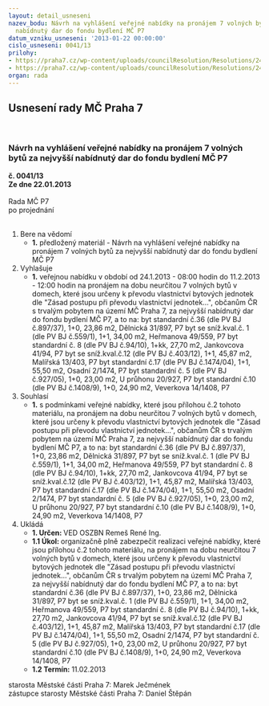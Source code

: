 ```yaml
---
layout: detail_usneseni
nazev_bodu: Návrh na vyhlášení veřejné nabídky na pronájem 7 volných bytů za nejvyšší
  nabídnutý dar do fondu bydlení MČ P7
datum_vzniku_usneseni: '2013-01-22 00:00:00'
cislo_usneseni: 0041/13
prilohy:
- https://praha7.cz/wp-content/uploads/councilResolution/Resolutions/24340/5-13-sou_za_dar-leden_a%c5%be_%c3%banor_13-podm.doc
- https://praha7.cz/wp-content/uploads/councilResolution/Resolutions/24340/5-13-sou_za_dar-leden_a%c5%be_%c3%banor_13-form.doc
organ: rada
---
```

<div id="ucUsn_pList" class="usn">
	<span><h2>Usnesení rady MČ Praha 7 </h2>
<br></span><div class="standBody">
<span><h3>Návrh na vyhlášení veřejné nabídky na pronájem 7 volných bytů za nejvyšší nabídnutý dar do fondu bydlení MČ P7</h3></span><div class="center">
		<strong>č. 0041/13</strong><br>
	</div>
<div class="center">
		<strong>Ze dne 22.01.2013</strong><br><br>
	</div>Rada MČ P7<br> po projednání<br><br><ol>
<li>Bere na vědomí<ul><li>
<strong>1.</strong> předložený materiál - Návrh na vyhlášení veřejné nabídky na pronájem 7 volných bytů za nejvyšší nabídnutý dar do fondu bydlení MČ P7</li></ul>
</li>
<li>Vyhlašuje<ul><li>
<strong>1.</strong> veřejnou nabídku v období od 24.1.2013 - 08:00 hodin do 11.2.2013 - 12:00 hodin na pronájem na dobu neurčitou 7 volných bytů v domech, které jsou určeny k převodu vlastnictví bytových jednotek dle "Zásad postupu při převodu vlastnictví jednotek…", občanům ČR s trvalým pobytem na území MČ Praha 7, za nejvyšší nabídnutý dar do fondu bydlení MČ P7, a to na:                                                     byt standardní  č.36 (dle PV BJ č.897/37), 1+0, 23,86 m2, Dělnická 31/897, P7   byt se sníž.kval.č.  1 (dle PV BJ č.559/1), 1+1, 34,00 m2, Heřmanova 49/559, P7     byt standardní  č.  8 (dle PV BJ č.94/10), 1+kk, 27,70 m2, Jankovcova 41/94, P7   byt se sníž.kval.č.12 (dle PV BJ č.403/12), 1+1, 45,87 m2, Malířská 13/403, P7    byt standardní  č.17 (dle PV BJ č.1474/04), 1+1, 55,50 m2, Osadní 2/1474, P7     byt standardní  č.  5 (dle PV BJ č.927/05), 1+0, 23,00 m2, U průhonu 20/927, P7    byt standardní  č.10 (dle PV BJ č.1408/9), 1+0, 24,90 m2, Veverkova 14/1408, P7</li></ul>
</li>
<li>Souhlasí<ul><li>
<strong>1.</strong> s podmínkami veřejné nabídky, které jsou přílohou č.2 tohoto materiálu, na pronájem na dobu neurčitou 7 volných bytů v domech, které jsou určeny k převodu vlastnictví bytových jednotek dle "Zásad postupu při převodu vlastnictví jednotek…", občanům ČR s trvalým pobytem na území MČ Praha 7, za nejvyšší nabídnutý dar do fondu bydlení MČ P7, a to na:                                                   byt standardní  č.36 (dle PV BJ č.897/37), 1+0, 23,86 m2, Dělnická 31/897, P7   byt se sníž.kval.č.  1 (dle PV BJ č.559/1), 1+1, 34,00 m2, Heřmanova 49/559, P7     byt standardní  č.  8 (dle PV BJ č.94/10), 1+kk, 27,70 m2, Jankovcova 41/94, P7   byt se sníž.kval.č.12 (dle PV BJ č.403/12), 1+1, 45,87 m2, Malířská 13/403, P7    byt standardní  č.17 (dle PV BJ č.1474/04), 1+1, 55,50 m2, Osadní 2/1474, P7     byt standardní  č.  5 (dle PV BJ č.927/05), 1+0, 23,00 m2, U průhonu 20/927, P7    byt standardní  č.10 (dle PV BJ č.1408/9), 1+0, 24,90 m2, Veverkova 14/1408, P7  </li></ul>
</li>
<li>Ukládá<ul>
<li>
<strong>1. Určen: </strong>VED OSZBN Remeš René Ing.</li>
<li>
<strong>1.1 Úkol: </strong>organizačně plně zabezpečit realizaci veřejné nabídky, které jsou přílohou č.2 tohoto materiálu, na pronájem na dobu neurčitou 7 volných bytů v domech, které jsou určeny k převodu vlastnictví bytových jednotek dle "Zásad postupu při převodu vlastnictví jednotek…", občanům ČR s trvalým pobytem na území MČ Praha 7, za nejvyšší nabídnutý dar do fondu bydlení MČ P7, a to na:                                                                                             byt standardní  č.36 (dle PV BJ č.897/37), 1+0, 23,86 m2, Dělnická 31/897, P7                                                                                                                  byt se sníž.kval.č.  1 (dle PV BJ č.559/1), 1+1, 34,00 m2, Heřmanova 49/559, P7                                                                                                     byt standardní  č.  8 (dle PV BJ č.94/10), 1+kk, 27,70 m2, Jankovcova 41/94, P7                                                                                                        byt se sníž.kval.č.12 (dle PV BJ č.403/12), 1+1, 45,87 m2, Malířská 13/403, P7                                                                                                                      byt standardní  č.17 (dle PV BJ č.1474/04), 1+1, 55,50 m2, Osadní 2/1474, P7                                                                                                                  byt standardní  č.  5 (dle PV BJ č.927/05), 1+0, 23,00 m2, U průhonu 20/927, P7                                                                                                     byt standardní  č.10 (dle PV BJ č.1408/9), 1+0, 24,90 m2, Veverkova 14/1408, P7  </li>
<li>
<strong>1.2 Termín: </strong>11.02.2013</li>
</ul>
</li>
</ol>starosta Městské části Praha 7: Marek Ječmének<br>zástupce starosty Městské části Praha 7: Daniel Štěpán 
</div>
</div>